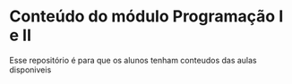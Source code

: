 # Conteúdo do módulo Programação I e II

Esse repositório é para que os alunos tenham conteudos das aulas disponiveis
